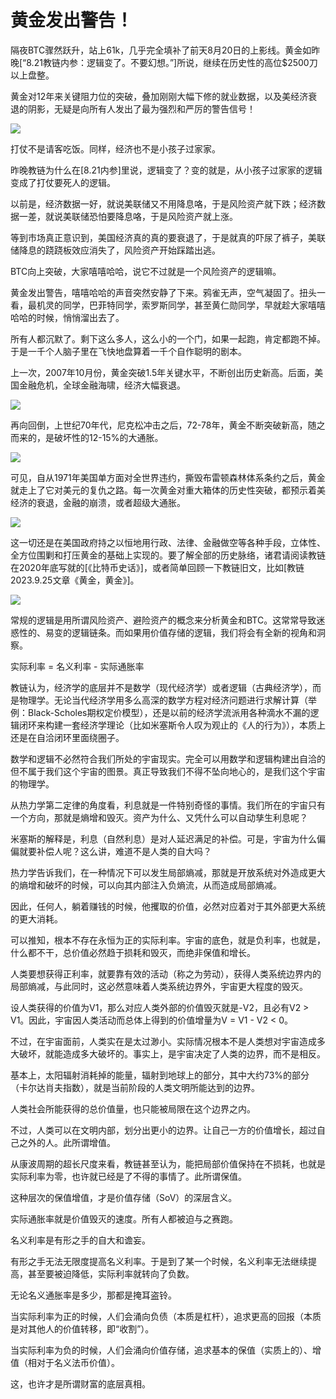# 黄金发出警告！

隔夜BTC骤然跃升，站上61k，几乎完全填补了前天8月20日的上影线。黄金如昨晚[“8.21教链内参：逻辑变了。不要幻想。”]所说，继续在历史性的高位$2500刀以上盘整。

黄金对12年来关键阻力位的突破，叠加刚刚大幅下修的就业数据，以及美经济衰退的阴影，无疑是向所有人发出了最为强烈和严厉的警告信号！

![](2024-08-22-A01.jpeg)

打仗不是请客吃饭。同样，经济也不是小孩子过家家。

昨晚教链为什么在[8.21内参]里说，逻辑变了？变的就是，从小孩子过家家的逻辑变成了打仗要死人的逻辑。

以前是，经济数据一好，就说美联储又不用降息咯，于是风险资产就下跌；经济数据一差，就说美联储恐怕要降息咯，于是风险资产就上涨。

等到市场真正意识到，美国经济真的真的要衰退了，于是就真的吓尿了裤子，美联储降息的跷跷板效应消失了，风险资产开始踩踏出逃。

BTC向上突破，大家嘻嘻哈哈，说它不过就是一个风险资产的逻辑嘛。

黄金发出警告，嘻嘻哈哈的声音突然安静了下来。鸦雀无声，空气凝固了。扭头一看，最机灵的同学，巴菲特同学，索罗斯同学，甚至黄仁勋同学，早就趁大家嘻嘻哈哈的时候，悄悄溜出去了。

所有人都沉默了。剩下这么多人，这么小的一个门，如果一起跑，肯定都跑不掉。于是一千个人脑子里在飞快地盘算着一千个自作聪明的剧本。

上一次，2007年10月份，黄金突破1.5年关键水平，不断创出历史新高。后面，美国金融危机，全球金融海啸，经济大幅衰退。

![](2024-08-22-A02.jpeg)

再向回倒，上世纪70年代，尼克松冲击之后，72-78年，黄金不断突破新高，随之而来的，是破坏性的12-15%的大通胀。

![](2024-08-22-A03.jpeg)

可见，自从1971年美国单方面对全世界违约，撕毁布雷顿森林体系条约之后，黄金就走上了它对美元的复仇之路。每一次黄金对重大箱体的历史性突破，都预示着美经济的衰退，金融的崩溃，或者超级大通胀。

![](2024-08-22-A04.jpeg)

这一切还是在美国政府持之以恒地用行政、法律、金融做空等各种手段，立体性、全方位围剿和打压黄金的基础上实现的。要了解全部的历史脉络，诸君请阅读教链在2020年底写就的[《比特币史话》]，或者简单回顾一下教链旧文，比如[教链2023.9.25文章《黄金，黄金》]。

![](2024-08-22-A05.jpeg)

常规的逻辑是用所谓风险资产、避险资产的概念来分析黄金和BTC。这常常导致迷惑性的、易变的逻辑链条。而如果用价值存储的逻辑，我们将会有全新的视角和洞察。

实际利率 = 名义利率 - 实际通胀率

教链认为，经济学的底层并不是数学（现代经济学）或者逻辑（古典经济学），而是物理学。无论当代经济学用多么高深的数学方程对经济问题进行求解计算（举例：Black-Scholes期权定价模型），还是以前的经济学流派用各种滴水不漏的逻辑闭环来构建一套经济学理论（比如米塞斯令人叹为观止的《人的行为》），本质上还是在自洽闭环里面绕圈子。

数学和逻辑不必然符合我们所处的宇宙现实。完全可以用数学和逻辑构建出自洽的但不属于我们这个宇宙的图景。真正导致我们不得不坠向地心的，是我们这个宇宙的物理学。

从热力学第二定律的角度看，利息就是一件特别奇怪的事情。我们所在的宇宙只有一个方向，那就是熵增和毁灭。资产为什么、又凭什么可以自动孳生利息呢？

米塞斯的解释是，利息（自然利息）是对人延迟满足的补偿。可是，宇宙为什么偏偏就要补偿人呢？这么讲，难道不是人类的自大吗？

热力学告诉我们，在一种情况下可以发生局部熵减，那就是开放系统对外造成更大的熵增和破坏的时候，可以向其内部注入负熵流，从而造成局部熵减。

因此，任何人，躺着赚钱的时候，他攫取的价值，必然对应着对于其外部更大系统的更大消耗。

可以推知，根本不存在永恒为正的实际利率。宇宙的底色，就是负利率，也就是，什么都不干，总价值必然趋于损耗和毁灭，而绝非保值和增长。

人类要想获得正利率，就要靠有效的活动（称之为劳动），获得人类系统边界内的局部熵减，与此同时，这必然意味着人类系统边界外，宇宙更大程度的毁灭。

设人类获得的价值为V1，那么对应人类外部的价值毁灭就是-V2，且必有V2 > V1。因此，宇宙因人类活动而总体上得到的价值增量为V = V1 - V2 < 0。

不过，在宇宙面前，人类实在是太过渺小。实际情况根本不是人类想对宇宙造成多大破坏，就能造成多大破坏的。事实上，是宇宙决定了人类的边界，而不是相反。

基本上，太阳辐射消耗掉的能量，辐射到地球上的部分，其中大约73%的部分（卡尔达肖夫指数），就是当前阶段的人类文明所能达到的边界。

人类社会所能获得的总价值量，也只能被局限在这个边界之内。

不过，人类可以在文明内部，划分出更小的边界。让自己一方的价值增长，超过自己之外的人。此所谓增值。

从康波周期的超长尺度来看，教链甚至认为，能把局部价值保持在不损耗，也就是实际利率为零，也许就已经是了不得的事情了。此所谓保值。

这种层次的保值增值，才是价值存储（SoV）的深层含义。

实际通胀率就是价值毁灭的速度。所有人都被迫与之赛跑。

名义利率是有形之手的自大和谵妄。

有形之手无法无限度提高名义利率。于是到了某一个时候，名义利率无法继续提高，甚至要被迫降低，实际利率就转向了负数。

无论名义通胀率是多少，那都是掩耳盗铃。

当实际利率为正的时候，人们会涌向负债（本质是杠杆），追求更高的回报（本质是对其他人的价值转移，即“收割”）。

当实际利率为负的时候，人们会涌向价值存储，追求基本的保值（实质上的）、增值（相对于名义法币价值）。

这，也许才是所谓财富的底层真相。
